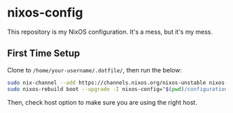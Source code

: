 # nixos-config
This repository is my NixOS configuration. It's a mess, but it's my mess.

## First Time Setup
Clone to `/home/your-username/.dotfile/`, then run the below:
```sh
sudo nix-channel --add https://channels.nixos.org/nixos-unstable nixos-unstable
sudo nixos-rebuild boot --upgrade -I nixos-config="$(pwd)/configuration.nix"
```

Then, check host option to make sure you are using the right host.
